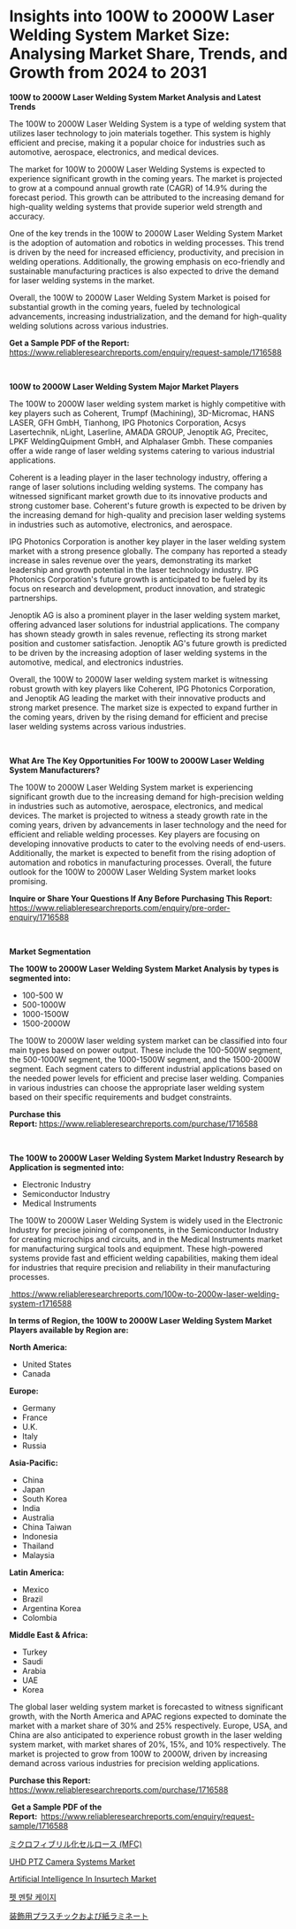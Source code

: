 <p><h1>Insights into 100W to 2000W Laser Welding System Market Size: Analysing Market Share, Trends, and Growth from 2024 to 2031</h1></p><p><strong>100W to 2000W Laser Welding System Market Analysis and Latest Trends</strong></p>
<p><p>The 100W to 2000W Laser Welding System is a type of welding system that utilizes laser technology to join materials together. This system is highly efficient and precise, making it a popular choice for industries such as automotive, aerospace, electronics, and medical devices.</p><p>The market for 100W to 2000W Laser Welding Systems is expected to experience significant growth in the coming years. The market is projected to grow at a compound annual growth rate (CAGR) of 14.9% during the forecast period. This growth can be attributed to the increasing demand for high-quality welding systems that provide superior weld strength and accuracy.</p><p>One of the key trends in the 100W to 2000W Laser Welding System Market is the adoption of automation and robotics in welding processes. This trend is driven by the need for increased efficiency, productivity, and precision in welding operations. Additionally, the growing emphasis on eco-friendly and sustainable manufacturing practices is also expected to drive the demand for laser welding systems in the market.</p><p>Overall, the 100W to 2000W Laser Welding System Market is poised for substantial growth in the coming years, fueled by technological advancements, increasing industrialization, and the demand for high-quality welding solutions across various industries.</p></p>
<p><strong>Get a Sample PDF of the Report:&nbsp;</strong> <a href="https://www.reliableresearchreports.com/enquiry/request-sample/1716588">https://www.reliableresearchreports.com/enquiry/request-sample/1716588</a></p>
<p>&nbsp;</p>
<p><strong>100W to 2000W Laser Welding System Major Market Players</strong></p>
<p><p>The 100W to 2000W laser welding system market is highly competitive with key players such as Coherent, Trumpf (Machining), 3D-Micromac, HANS LASER, GFH GmbH, Tianhong, IPG Photonics Corporation, Acsys Lasertechnik, nLight, Laserline, AMADA GROUP, Jenoptik AG, Precitec, LPKF WeldingQuipment GmbH, and Alphalaser Gmbh. These companies offer a wide range of laser welding systems catering to various industrial applications.</p><p>Coherent is a leading player in the laser technology industry, offering a range of laser solutions including welding systems. The company has witnessed significant market growth due to its innovative products and strong customer base. Coherent's future growth is expected to be driven by the increasing demand for high-quality and precision laser welding systems in industries such as automotive, electronics, and aerospace.</p><p>IPG Photonics Corporation is another key player in the laser welding system market with a strong presence globally. The company has reported a steady increase in sales revenue over the years, demonstrating its market leadership and growth potential in the laser technology industry. IPG Photonics Corporation's future growth is anticipated to be fueled by its focus on research and development, product innovation, and strategic partnerships.</p><p>Jenoptik AG is also a prominent player in the laser welding system market, offering advanced laser solutions for industrial applications. The company has shown steady growth in sales revenue, reflecting its strong market position and customer satisfaction. Jenoptik AG's future growth is predicted to be driven by the increasing adoption of laser welding systems in the automotive, medical, and electronics industries.</p><p>Overall, the 100W to 2000W laser welding system market is witnessing robust growth with key players like Coherent, IPG Photonics Corporation, and Jenoptik AG leading the market with their innovative products and strong market presence. The market size is expected to expand further in the coming years, driven by the rising demand for efficient and precise laser welding systems across various industries.</p></p>
<p>&nbsp;</p>
<p><strong>What Are The Key Opportunities For 100W to 2000W Laser Welding System Manufacturers?</strong></p>
<p><p>The 100W to 2000W Laser Welding System market is experiencing significant growth due to the increasing demand for high-precision welding in industries such as automotive, aerospace, electronics, and medical devices. The market is projected to witness a steady growth rate in the coming years, driven by advancements in laser technology and the need for efficient and reliable welding processes. Key players are focusing on developing innovative products to cater to the evolving needs of end-users. Additionally, the market is expected to benefit from the rising adoption of automation and robotics in manufacturing processes. Overall, the future outlook for the 100W to 2000W Laser Welding System market looks promising.</p></p>
<p><strong>Inquire or Share Your Questions If Any Before Purchasing This Report:</strong> <a href="https://www.reliableresearchreports.com/enquiry/pre-order-enquiry/1716588">https://www.reliableresearchreports.com/enquiry/pre-order-enquiry/1716588</a></p>
<p>&nbsp;</p>
<p><strong>Market Segmentation</strong></p>
<p><strong>The 100W to 2000W Laser Welding System Market Analysis by types is segmented into:</strong></p>
<p><ul><li>100-500 W</li><li>500-1000W</li><li>1000-1500W</li><li>1500-2000W</li></ul></p>
<p><p>The 100W to 2000W laser welding system market can be classified into four main types based on power output. These include the 100-500W segment, the 500-1000W segment, the 1000-1500W segment, and the 1500-2000W segment. Each segment caters to different industrial applications based on the needed power levels for efficient and precise laser welding. Companies in various industries can choose the appropriate laser welding system based on their specific requirements and budget constraints.</p></p>
<p><strong>Purchase this Report:&nbsp;</strong><a href="https://www.reliableresearchreports.com/purchase/1716588">https://www.reliableresearchreports.com/purchase/1716588</a></p>
<p>&nbsp;</p>
<p><strong>The 100W to 2000W Laser Welding System Market Industry Research by Application is segmented into:</strong></p>
<p><ul><li>Electronic Industry</li><li>Semiconductor Industry</li><li>Medical Instruments</li></ul></p>
<p><p>The 100W to 2000W Laser Welding System is widely used in the Electronic Industry for precise joining of components, in the Semiconductor Industry for creating microchips and circuits, and in the Medical Instruments market for manufacturing surgical tools and equipment. These high-powered systems provide fast and efficient welding capabilities, making them ideal for industries that require precision and reliability in their manufacturing processes.</p></p>
<p><a href="https://www.reliableresearchreports.com/100w-to-2000w-laser-welding-system-r1716588">&nbsp;https://www.reliableresearchreports.com/100w-to-2000w-laser-welding-system-r1716588</a></p>
<p><strong>In terms of Region, the 100W to 2000W Laser Welding System Market Players available by Region are:</strong></p>
<p>
    <p> <strong> North America: </strong>
        <ul>
            <li>United States</li>
            <li>Canada</li>
        </ul>
        </p> 
    <p> <strong> Europe: </strong>
        <ul>
            <li>Germany</li>
            <li>France</li>
            <li>U.K.</li>
            <li>Italy</li>
            <li>Russia</li>
        </ul>
        </p> 
    <p> <strong> Asia-Pacific: </strong>
        <ul>
            <li>China</li>
            <li>Japan</li>
            <li>South Korea</li>
            <li>India</li>
            <li>Australia</li>
            <li>China Taiwan</li>
            <li>Indonesia</li>
            <li>Thailand</li>
            <li>Malaysia</li>
        </ul>
        </p> 
    <p> <strong> Latin America: </strong>
        <ul>
            <li>Mexico</li>
            <li>Brazil</li>
            <li>Argentina Korea</li>
            <li>Colombia</li>
        </ul>
        </p> 
    <p> <strong> Middle East & Africa: </strong>
        <ul>
            <li>Turkey</li>
            <li>Saudi</li>
            <li>Arabia</li>
            <li>UAE</li>
            <li>Korea</li>
        </ul>
    </p>
    </p>
<p><p>The global laser welding system market is forecasted to witness significant growth, with the North America and APAC regions expected to dominate the market with a market share of 30% and 25% respectively. Europe, USA, and China are also anticipated to experience robust growth in the laser welding system market, with market shares of 20%, 15%, and 10% respectively. The market is projected to grow from 100W to 2000W, driven by increasing demand across various industries for precision welding applications.</p></p>
<p><strong>Purchase this Report: </strong><a href="https://www.reliableresearchreports.com/purchase/1716588">https://www.reliableresearchreports.com/purchase/1716588</a></p>
<p>&nbsp;<strong>Get a Sample PDF of the Report:&nbsp;&nbsp;</strong><a href="https://www.reliableresearchreports.com/enquiry/request-sample/1716588">https://www.reliableresearchreports.com/enquiry/request-sample/1716588</a></p>
<p><strong></strong></p>
<p><p><a href="https://github.com/hilmi-2a/Market-Research-Report-List-1/blob/main/3569407107342.md">ミクロフィブリル化セルロース (MFC)</a></p><p><a href="https://issuu.com/reportprime-2/docs/uhd-ptz-camera-systems-market-size-2030.pptx">UHD PTZ Camera Systems Market</a></p><p><a href="https://github.com/MyrtisWest1/Market-Research-Report-List-1/blob/main/artificial-intelligence-in-insurtech-market.md">Artificial Intelligence In Insurtech Market</a></p><p><a href="https://github.com/novabrown3/Market-Research-Report-List-1/blob/main/3884481101494.md">펫 멘탈 케이지</a></p><p><a href="https://github.com/Sophiaard2003/Market-Research-Report-List-1/blob/main/9954164107343.md">装飾用プラスチックおよび紙ラミネート</a></p></p>